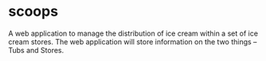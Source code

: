 # scoops
A web application to manage the distribution of ice cream within a set of ice cream stores. The web application will store information on the two things – Tubs and Stores.
